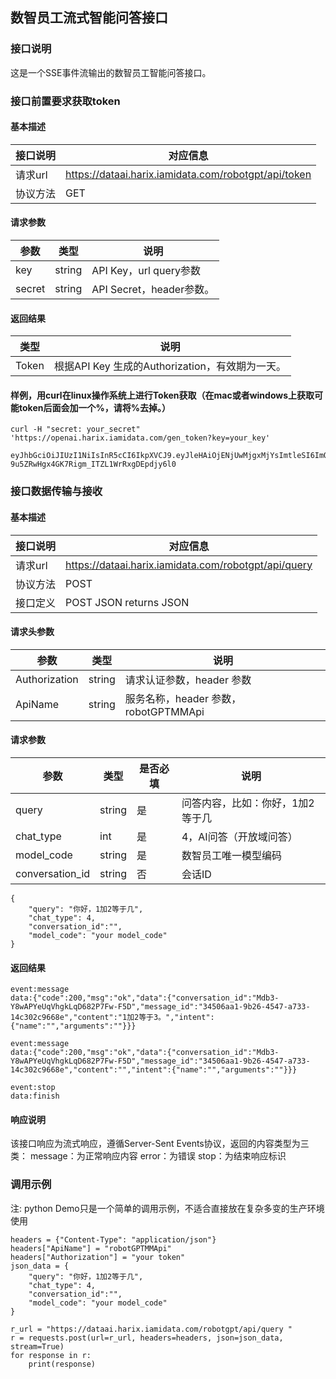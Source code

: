 ## 数智员工流式智能问答接口
### 接口说明
这是一个SSE事件流输出的数智员工智能问答接口。

### 接口前置要求获取token

#### 基本描述
|  接口说明  | 对应信息 |
|  ----   | ----  |
|  请求url   | https://dataai.harix.iamidata.com/robotgpt/api/token |
|  协议方法  | GET |

#### 请求参数
|  参数   | 类型 | 说明 |
| --- | --- | --- |
| key | string | API Key，url query参数 |
| secret | string |API Secret，header参数。|

#### 返回结果
| 类型 | 说明 |
| --- | --- |
|Token|根据API Key 生成的Authorization，有效期为一天。|

#### 样例，用curl在linux操作系统上进行Token获取（在mac或者windows上获取可能token后面会加一个%，请将%去掉。）
```
curl -H "secret: your_secret" 'https://openai.harix.iamidata.com/gen_token?key=your_key'
```
```
eyJhbGciOiJIUzI1NiIsInR5cCI6IkpXVCJ9.eyJleHAiOjENjUwMjgxMjYsImtleSI6ImQwZjQxYjQxMWY1ZDQ2MzM5NzVhMWUyN2QxMWIzMTZkIn0.CSPlh-9u5ZRwHgx4GK7Rigm_ITZL1WrRxgDEpdjy6l0
```

### 接口数据传输与接收
#### 基本描述
|  接口说明  | 对应信息 |
|  ----   | ----  |
|  请求url   | https://dataai.harix.iamidata.com/robotgpt/api/query |
|  协议方法  | POST |
|  接口定义  | POST JSON returns JSON |

#### 请求头参数
|  参数   | 类型  | 说明 |
|  ----  | ----  | ----  |
|  Authorization  | string  | 请求认证参数，header 参数 |
|  ApiName   | string  | 服务名称，header 参数， robotGPTMMApi |

#### 请求参数
|  参数   | 类型  | 是否必填  | 说明 |
|  ----  | ----  | ----  | ----  |
|  query   |  string | 是 | 问答内容，比如：你好，1加2等于几 |
|  chat_type| int  | 是 | 4，AI问答（开放域问答） |
|  model_code | string  | 是 | 数智员工唯一模型编码 |
|  conversation_id | string  | 否 | 会话ID |
```
{
    "query": "你好，1加2等于几",
    "chat_type": 4,
    "conversation_id":"",
    "model_code": "your model_code"
}
```

#### 返回结果 
```
event:message
data:{"code":200,"msg":"ok","data":{"conversation_id":"Mdb3-Y8wAPYeUqVhgkLqD682P7Fw-F5D","message_id":"34506aa1-9b26-4547-a733-14c302c9668e","content":"1加2等于3。","intent":{"name":"","arguments":""}}}

event:message
data:{"code":200,"msg":"ok","data":{"conversation_id":"Mdb3-Y8wAPYeUqVhgkLqD682P7Fw-F5D","message_id":"34506aa1-9b26-4547-a733-14c302c9668e","content":"","intent":{"name":"","arguments":""}}}

event:stop
data:finish
```

#### 响应说明
该接口响应为流式响应，遵循Server-Sent Events协议，返回的内容类型为三类：
message：为正常响应内容
error：为错误
stop：为结束响应标识

### 调用示例
注: python Demo只是一个简单的调用示例，不适合直接放在复杂多变的生产环境使用
```
headers = {"Content-Type": "application/json"}
headers["ApiName"] = "robotGPTMMApi"
headers["Authorization"] = "your token"
json_data = {
    "query": "你好，1加2等于几",
    "chat_type": 4,
    "conversation_id":"",
    "model_code": "your model_code"
}

r_url = "https://dataai.harix.iamidata.com/robotgpt/api/query "
r = requests.post(url=r_url, headers=headers, json=json_data, stream=True)
for response in r:
    print(response)
    
```

